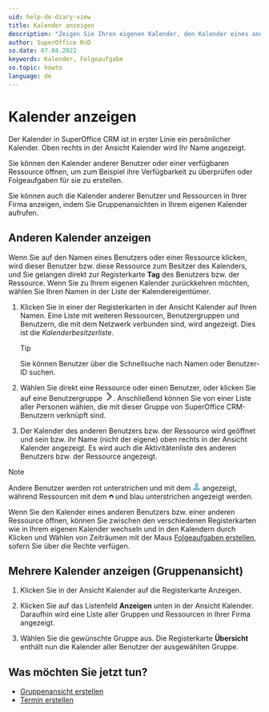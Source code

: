 ```yaml
---
uid: help-de-diary-view
title: Kalender anzeigen
description: "Zeigen Sie Ihren eigenen Kalender, den Kalender eines anderen oder eine Gruppenansicht an."
author: SuperOffice RnD
so.date: 07.04.2022
keywords: Kalender, Folgeaufgabe
so.topic: howto
language: de
---
```


# Kalender anzeigen

Der Kalender in SuperOffice CRM ist in erster Linie ein persönlicher Kalender. Oben rechts in der Ansicht Kalender wird Ihr Name angezeigt.

Sie können den Kalender anderer Benutzer oder einer verfügbaren Ressource öffnen, um zum Beispiel ihre Verfügbarkeit zu überprüfen oder Folgeaufgaben für sie zu erstellen.

Sie können auch die Kalender anderer Benutzer und Ressourcen in Ihrer Firma anzeigen, indem Sie Gruppenansichten in Ihrem eigenen Kalender aufrufen.

## Anderen Kalender anzeigen

Wenn Sie auf den Namen eines Benutzers oder einer Ressource klicken, wird dieser Benutzer bzw. diese Ressource zum Besitzer des Kalenders, und Sie gelangen direkt zur Registerkarte **Tag** des Benutzers bzw. der Ressource. Wenn Sie zu Ihrem eigenen Kalender zurückkehren möchten, wählen Sie Ihren Namen in der Liste der Kalendereigentümer.

1. Klicken Sie in einer der Registerkarten in der Ansicht Kalender auf Ihren Namen. Eine Liste mit weiteren Ressourcen, Benutzergruppen und Benutzern, die mit dem Netzwerk verbunden sind, wird angezeigt. Dies ist die *Kalenderbesitzerliste*.

    > [!TIP]
    > Sie können Benutzer über die Schnellsuche nach Namen oder Benutzer-ID suchen.

2. Wählen Sie direkt eine Ressource oder einen Benutzer, oder klicken Sie auf eine Benutzergruppe ![Symbol][img1]. Anschließend können Sie von einer Liste aller Personen wählen, die mit dieser Gruppe von SuperOffice CRM-Benutzern verknüpft sind.

3. Der Kalender des anderen Benutzers bzw. der Ressource wird geöffnet und sein bzw. ihr Name (nicht der eigene) oben rechts in der Ansicht Kalender angezeigt. Es wird auch die Aktivitätenliste des anderen Benutzers bzw. der Ressource angezeigt.

> [!NOTE]
> Andere Benutzer werden rot unterstrichen und mit dem ![Symbol][img2] angezeigt, während Ressourcen mit dem ![Symbol][img3] und blau unterstrichen angezeigt werden.

Wenn Sie den Kalender eines anderen Benutzers bzw. einer anderen Ressource öffnen, können Sie zwischen den verschiedenen Registerkarten wie in Ihrem eigenen Kalender wechseln und in den Kalendern durch Klicken und Wählen von Zeiträumen mit der Maus [Folgeaufgaben erstellen][2], sofern Sie über die Rechte verfügen.

## Mehrere Kalender anzeigen (Gruppenansicht)

1. Klicken Sie in der Ansicht Kalender auf die Registerkarte Anzeigen.

2. Klicken Sie auf das Listenfeld **Anzeigen** unten in der Ansicht Kalender. Daraufhin wird eine Liste aller Gruppen und Ressourcen in Ihrer Firma angezeigt.

3. Wählen Sie die gewünschte Gruppe aus. Die Registerkarte **Übersicht** enthält nun die Kalender aller Benutzer der ausgewählten Gruppe.

## Was möchten Sie jetzt tun?

* [Gruppenansicht erstellen][1]
* [Termin erstellen][2]

<!-- Referenced links -->
[1]: create-view.md
[2]: create-follow-up.md

<!-- Referenced images -->
[img1]: ../../../../common/icons/menu-arrow.png
[img2]: ../../../media/icons/diary-owner-person.png
[img3]: ../../../media/icons/diary-owner-resource.png
